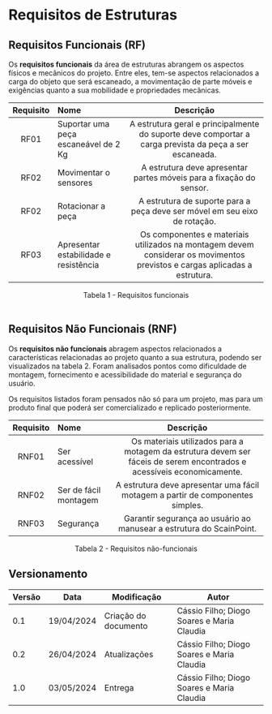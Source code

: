 # Requisitos de Estruturas

## Requisitos Funcionais (RF)

Os **requisitos funcionais** da área de estruturas abrangem os aspectos físicos e mecânicos do projeto. Entre eles, tem-se aspectos relacionados a carga do objeto que será escaneado, a movimentação de parte móveis e exigências quanto a sua mobilidade e propriedades mecânicas.

| Requisito | Nome | Descrição |
|:---------:| :--- |:------------:|
| RF01 | Suportar uma peça escaneável de 2 Kg | A estrutura geral e principalmente do suporte deve comportar a carga prevista da peça a ser escaneada.
| RF02 | Movimentar o sensores | A estrutura deve apresentar partes móveis para a fixação do sensor.
| RF02 | Rotacionar a peça | A estrutura de suporte para a peça deve ser móvel em seu eixo de rotação.
| RF03 | Apresentar estabilidade e resistência | Os componentes e materiais utilizados na montagem devem considerar os movimentos previstos e cargas aplicadas a estrutura.

<div align="center">
    Tabela 1 - Requisitos funcionais 
</div>
<br />

## Requisitos Não Funcionais (RNF)

Os **requisitos não funcionais** abragem aspectos relacionados a características relacionadas ao projeto quanto a sua estrutura, podendo ser visualizados na tabela 2. Foram analisados pontos como dificuldade de montagem, fornecimento e acessibilidade do material e segurança do usuário. 

Os requisitos listados foram pensados não só para um projeto, mas para um produto final que poderá ser comercializado e replicado posteriormente.


| Requisito | Nome | Descrição |
|:---------:| :--- |:------------:|
| RNF01 | Ser acessível | Os materiais utilizados para a motagem da estrutura devem ser fáceis de serem encontrados e acessíveis economicamente.
| RNF02 | Ser de fácil montagem | A estrutura deve apresentar uma fácil motagem a partir de componentes simples.
| RNF03 | Segurança | Garantir segurança ao usuário ao manusear a estrutura do ScainPoint.

<div align="center">
Tabela 2 - Requisitos não-funcionais
</div>

## Versionamento
| Versão | Data | Modificação | Autor |
|--|--|--|--|
| 0.1 | 19/04/2024 | Criação do documento | Cássio Filho; Diogo Soares e Maria Claudia|
| 0.2 | 26/04/2024 | Atualizações | Cássio Filho; Diogo Soares e Maria Claudia|
| 1.0 | 03/05/2024 | Entrega | Cássio Filho; Diogo Soares e Maria Claudia|